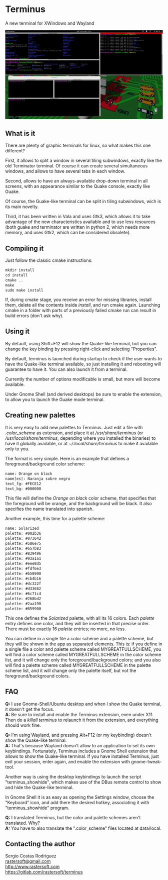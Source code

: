 # Terminus #

A new terminal for XWindows and Wayland

![Terminus screenshot](terminus.png)

## What is it ##

There are plenty of graphic terminals for linux, so what makes this one different?

First, it allows to split a window in several tiling subwindows, exactly like the old
Terminator terminal. Of course it can create several simultaneous windows, and allows
to have several tabs in each window.

Second, allows to have an always-available drop-down terminal in all screens, with an
appearance similar to the Quake console, exactly like Guake.

Of course, the Guake-like terminal can be split in tiling subwindows, wich is its main
novelty.

Third, it has been written in Vala and uses Gtk3, which allows it to take advantage
of the new characteristics available and to use less resources (both guake and terminator
are written in python 2, which needs more memory, and uses Gtk2, which can be considered
obsolete).

## Compiling it ##

Just follow the classic cmake instructions:

    mkdir install
    cd install
    cmake ..
    make
    sudo make install

If, during cmake stage, you receive an error for missing libraries, install them,
delete all the contents inside *install*, and run cmake again. Launching cmake
in a folder with parts of a previously failed cmake run can result in build errors
(don't ask why).

## Using it ##

By default, using Shift+F12 will show the Quake-like terminal, but you can change
the key binding by pressing right-click and selecting "Properties".

By default, terminus is launched during startup to check if the user wants to have
the Quake-like terminal available, so just installing it and rebooting will guarantee
to have it. You can also launch it from a terminal.

Currently the number of options modificable is small, but more will become available.

Under Gnome Shell (and derived desktops) be sure to enable the extension, to allow
you to launch the Guake mode terminal.

## Creating new palettes ##

It is very easy to add new palettes to Terminus. Just edit a file with *.color_scheme*
as extension, and place it at */usr/share/terminus* (or */usr/local/share/terminus*,
depending where you installed the binaries) to have it globally available, or at
*~/.local/share/terminus* to make it available only to you.

The format is very simple. Here is an example that defines a foreground/background
color scheme:

    name: Orange on black
    name[es]: Naranja sobre negro
    text_fg: #FECE12
    text_bg: #000000

This file will define the *Orange on black* color scheme, that specifies that the
foreground will be orange, and the background will be black. It also specifies the name
translated into spanish.

Another example, this time for a palette scheme:

    name: Solarized
    palette: #002b36
    palette: #073642
    palette: #586e75
    palette: #657b83
    palette: #839496
    palette: #93a1a1
    palette: #eee8d5
    palette: #fdf6e3
    palette: #b58900
    palette: #cb4b16
    palette: #dc322f
    palette: #d33682
    palette: #6c71c4
    palette: #268bd2
    palette: #2aa198
    palette: #859900

This one defines the *Solarized* palette, with all its 16 colors. Each *palette*
entry defines one color, and they will be inserted in that precise order. There
must be exactly 16 *palette* entries; no more, no less.

You can define in a single file a color scheme and a palette scheme, but they will
be shown in the app as separated elements. This is: if you define in a single file
a color and palette scheme called MYGREATFULLSCHEME, you will find a color scheme
called MYGREATFULLSCHEME in the color scheme list, and it will change only the
foreground/background colors; and you also will find a palette scheme called
MYGREATFULLSCHEME in the palette scheme list, and it will change only the palette
itself, but not the foreground/background colors.

## FAQ ##

**Q:** I use Gnome-Shell/Ubuntu desktop and when I show the Quake terminal, it doesn't get the focus.  
**A:** Be sure to install and enable the Terminus extension, even under X11.
Then do a *killall terminus* to relaunch it from the extension, and everything
should work fine.

**Q:** I'm using Wayland, and pressing Alt+F12 (or my keybinding) doesn't show the Quake-like
terminal.  
**A:** That's because Wayland doesn't allow to an application to set its own keybindings.
Fortunately, Terminus includes a Gnome Shell extension that allows to show the Quake-like
terminal. If you have installed Terminus, just exit your session, enter again, and enable
the extension with gnome-tweak-tool.

Another way is using the desktop keybindings to launch the script "terminus_showhide",
which makes use of the DBus remote control to show and hide the Quake-like terminal.

In Gnome Shell it is as easy as opening the Settings window, choose the "Keyboard" icon,
and add there the desired hotkey, associating it with "terminus_showhide" program.

**Q:** I translated Terminus, but the color and palette schemes aren't translated. Why?  
**A:** You have to also translate the ".color_scheme" files located at data/local.

## Contacting the author ##

Sergio Costas Rodriguez  
rastersoft@gmail.com  
http://www.rastersoft.com  
https://gitlab.com/rastersoft/terminus
